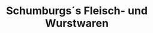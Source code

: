 ---
title: "Schumburgs´s Fleisch- und Wurstwaren"
url: /gommern/schumburgs-s-fleisch-und-wurstwaren/
shop: Metzgerei
---